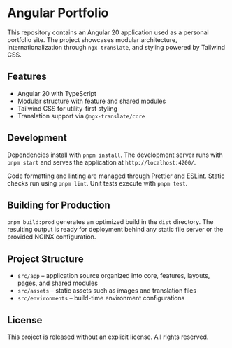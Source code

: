 # Angular Portfolio

This repository contains an Angular 20 application used as a personal portfolio site. The project showcases modular architecture, internationalization through `ngx-translate`, and styling powered by Tailwind CSS.

## Features

- Angular 20 with TypeScript
- Modular structure with feature and shared modules
- Tailwind CSS for utility-first styling
- Translation support via `@ngx-translate/core`

## Development

Dependencies install with `pnpm install`. The development server runs with `pnpm start` and serves the application at `http://localhost:4200/`.

Code formatting and linting are managed through Prettier and ESLint. Static checks run using `pnpm lint`. Unit tests execute with `pnpm test`.

## Building for Production

`pnpm build:prod` generates an optimized build in the `dist` directory. The resulting output is ready for deployment behind any static file server or the provided NGINX configuration.

## Project Structure

- `src/app` – application source organized into core, features, layouts, pages, and shared modules
- `src/assets` – static assets such as images and translation files
- `src/environments` – build-time environment configurations

## License

This project is released without an explicit license. All rights reserved.
